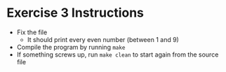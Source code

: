 # Exercise 3 Instructions

- Fix the file
  - It should print every even number (between 1 and 9)
- Compile the program by running `make`
- If something screws up, run `make clean` to start again from the source file

